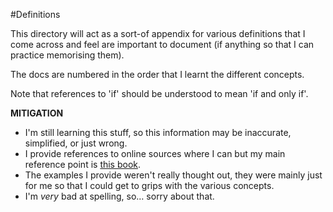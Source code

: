#Definitions

This directory will act as a sort-of appendix for various definitions that I come across and feel are important to document (if anything so that I can practice memorising them).

The docs are numbered in the order that I learnt the different concepts.

Note that references to 'if' should be understood to mean 'if and only if'.

__MITIGATION__

- I'm still learning this stuff, so this information may be inaccurate, simplified, or just wrong. 
- I provide references to online sources where I can but my main reference point is [this book](http://www.amazon.com/Database-Design-Relational-Theory-Practice/dp/1449328016).
- The examples I provide weren't really thought out, they were mainly just for me so that I could get to grips with the various concepts.
- I'm _very_ bad at spelling, so… sorry about that.